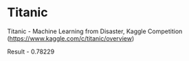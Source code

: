 # Titanic
Titanic - Machine Learning from Disaster, Kaggle Competition (https://www.kaggle.com/c/titanic/overview)

Result - 0.78229

